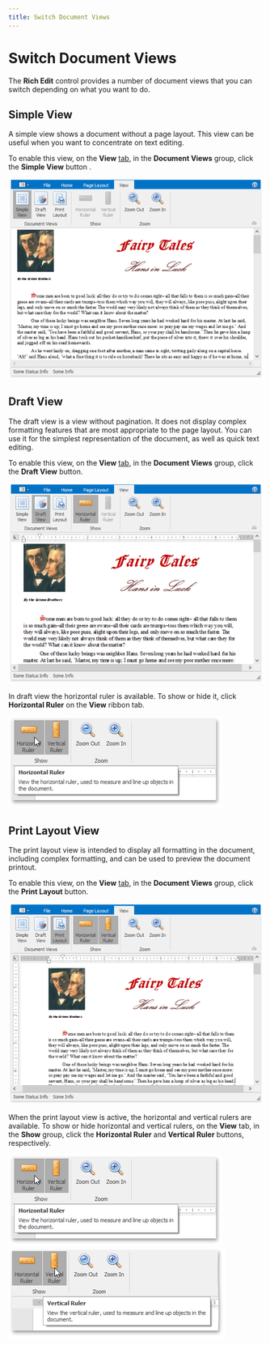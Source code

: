 ```yaml
---
title: Switch Document Views
---
```

# Switch Document Views
The **Rich Edit** control provides a number of document views that you can switch depending on what you want to do.

## Simple View
A simple view shows a document without a page layout. This view can be useful when you want to concentrate on text editing.

To enable this view, on the **View** [ tab](../../../../interface-elements-for-desktop/articles/rich-text-editor/text-editor-ui/ribbon-interface.md), in the **Document Views** group, click the **Simple View** button .

![RTESimpleView](../../../images/Img121284.png)

## Draft View
The draft view is a view without pagination. It does not display complex formatting features that are most appropriate to the page layout. You can use it for the simplest representation of the document, as well as quick text editing.

To enable this view, on the **View** [ tab](../../../../interface-elements-for-desktop/articles/rich-text-editor/text-editor-ui/ribbon-interface.md), in the **Document Views** group, click the **Draft View** button.

![RTEDraftView](../../../images/Img121285.png)

In draft view the horizontal ruler is available. To show or hide it, click **Horizontal Ruler** on the **View** ribbon tab.

![RTEHorizontalRuler](../../../images/Img121286.png)

## Print Layout View
The print layout view is intended to display all formatting in the document, including complex formatting, and can be used to preview the document printout.

To enable this view, on the **View** [ tab](../../../../interface-elements-for-desktop/articles/rich-text-editor/text-editor-ui/ribbon-interface.md), in the **Document Views** group, click the **Print Layout** button.

![RTELayoutView](../../../images/Img121287.png)

When the print layout view is active, the horizontal and vertical rulers are available. To show or hide horizontal and vertical rulers, on the **View** tab, in the **Show** group, click the **Horizontal Ruler** and **Vertical Ruler** buttons, respectively.

![RTEHorizontalRuler](../../../images/Img121286.png)                  ![RTEVerticalRuler](../../../images/Img121288.png)